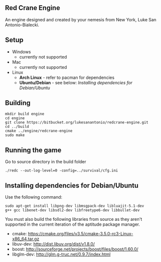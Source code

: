 Red Crane Engine
----------------
An engine designed  and created by your nemesis from New York, Luke San Antonio-Bialecki.

Setup
-----
- Windows
    - currently not supported
- Mac
    - currently not supported
- Linux
    - **Arch Linux** - refer to pacman for dependencies
    - **Ubuntu/Debian** - see below: *Installing dependencies for Debian/Ubuntu*

Building
--------
    mkdir build engine
    cd engine
    git clone https://bitbucket.org/lukesanantonio/redcrane-engine.git
    cd ../build
    cmake ../engine/redcrane-engine
    sudo make

Running the game
----------------
Go to source directory in the build folder

```
./redc --out-log-level=0 -config=../survival/cfg.ini
```

Installing dependencies for Debian/Ubuntu
-----------------------------------------
Use the following command:
```
sudo apt-get install libpng-dev libmsgpack-dev libluajit-5.1-dev
g++ gcc libenet-dev libsdl2-dev libfreetype6-dev libbullet-dev
```

You must also build the following libraries from source as they aren't supported
in the current iteration of the aptitude package manager.

* cmake: https://cmake.org/files/v3.5/cmake-3.5.0-rc3-Linux-x86_64.tar.gz
* libuv-dev: http://dist.libuv.org/dist/v1.8.0/
* boost: http://sourceforge.net/projects/boost/files/boost/1.60.0/
* libglm-dev: http://glm.g-truc.net/0.9.7/index.html
